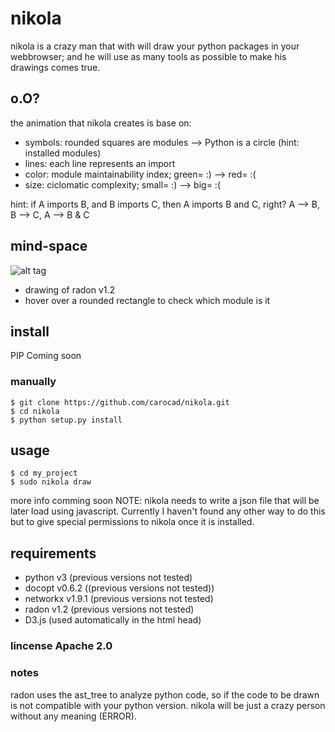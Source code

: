 # nikola
nikola is a crazy man that with will draw your python packages in your webbrowser; and he will use as many tools as possible to make his drawings comes true.

## o.O?
the animation that nikola creates is base on:
* symbols: rounded squares are modules --> Python is a circle (hint: installed modules)
* lines: each line represents an import
* color: module maintainability index; green= :) --> red= :(
* size: ciclomatic complexity; small= :) --> big= :(

hint: if A imports B, and B imports C, then A imports B and C, right? 
        A --> B, B --> C, A --> B & C

## mind-space
![alt tag](https://raw.github.com/carocad/nikola/master/radon_art.png)
- drawing of radon v1.2
- hover over a rounded rectangle to check which module is it

## install
PIP Coming soon
### manually
```
$ git clone https://github.com/carocad/nikola.git
$ cd nikola
$ python setup.py install
```
## usage
```
$ cd my_project
$ sudo nikola draw
```
more info comming soon
NOTE: nikola needs to write a json file that will be later load using javascript. Currently I haven't found any other way to do this but to give special permissions to nikola once it is installed.

## requirements
* python v3 (previous versions not tested)
* docopt v0.6.2 ((previous versions not tested))
* networkx v1.9.1 (previous versions not tested)
* radon v1.2 (previous versions not tested)
* D3.js (used automatically in the html head)

### lincense Apache 2.0

### notes
radon uses the ast_tree to analyze python code, so if the code to be drawn is not compatible with your python version. nikola will be just a crazy person without any meaning (ERROR).

